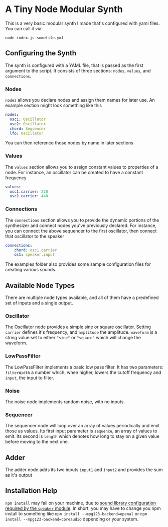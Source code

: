 # A Tiny Node Modular Synth
This is a very basic modular synth I made that's configured with yaml files. You can call it via:
```
node index.js somefile.yml
```


## Configuring the Synth
The synth is configured with a YAML file, that is passed as the first argument to the script.
It consists of three sections: `nodes`, `values`, and `connections`.

### Nodes
`nodes` allows you declare nodes and assign them names for later use.
An example section might look something like this
```yaml
nodes:
  osc1: Oscillator
  osc2: Oscillator
  chord: Sequencer
  lfo: Oscillator
```
You can then reference those nodes by name in later sections

### Values
The `values` section allows you to assign constant values to properties of a node.
For instance, an oscillator can be created to have a constant frequency
```yaml
values:
  osc1.carrier: 220
  osc2.carrier: 440
```

### Connections
The `connections` section allows you to provide the dynamic portions of the synthesizer and connect nodes you've previously declared.
For instance, you can connect the above sequencer to the first oscillator, then connect that oscillator to the speaker
```yaml
connections:
    chord: osc1.carrier
    os1: speaker.input
```

The examples folder also provides some sample configuration files for creating various sounds.

## Available Node Types
There are multiple node types available, and all of them have a predefined set of inputs and a single output.

### Oscillator
The Oscillator node provides a simple sine or square oscillator. Setting `carrier` defines it's frequency, and `amplitude` the amplitude.
`waveform` is a string value set to either `"sine"` or `"square"` which will change the waveform.

### LowPassFilter
The LowPassFilter implements a basic low pass filter. It has two parameters: `filterWidth` a number which, when higher, lowers the cutoff frequency and `input`, the input to filter.

### Noise
The noise node implements random noise, with no inputs.

### Sequencer
The sequencer node will loop over an array of values periodically and emit those as values.
Its first input parameter is `sequence`, an array of values to emit.
Its second is `length` which denotes how long to stay on a given value before moving to the next one.

## Adder
The adder node adds its two inputs `input1` and `input2` and provides the sum as it's output

## Installation Help
`npm install` may fail on your machine, due to [sound library configuration required by the `speaker` module](https://github.com/TooTallNate/node-speaker#audio-backend-selection).
In short, you may have to change you npm install to something like `npm install --mpg123-backend=openal` or `npm install --mpg123-backend=coreaudio` depending or your system.
